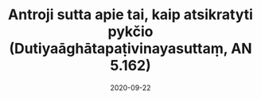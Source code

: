 ---
layout: page
title: 'Antroji sutta apie tai, kaip atsikratyti pykčio (Dutiyaāghātapaṭivinayasuttaṃ, AN 5.162)'
category: palaipsnines
image:
  feature: Burmese.jpg
index: Pyktis
sortIndex: 5162 
date: 2020-09-22
tags: Pyktis
suttacentral: an5.162
---